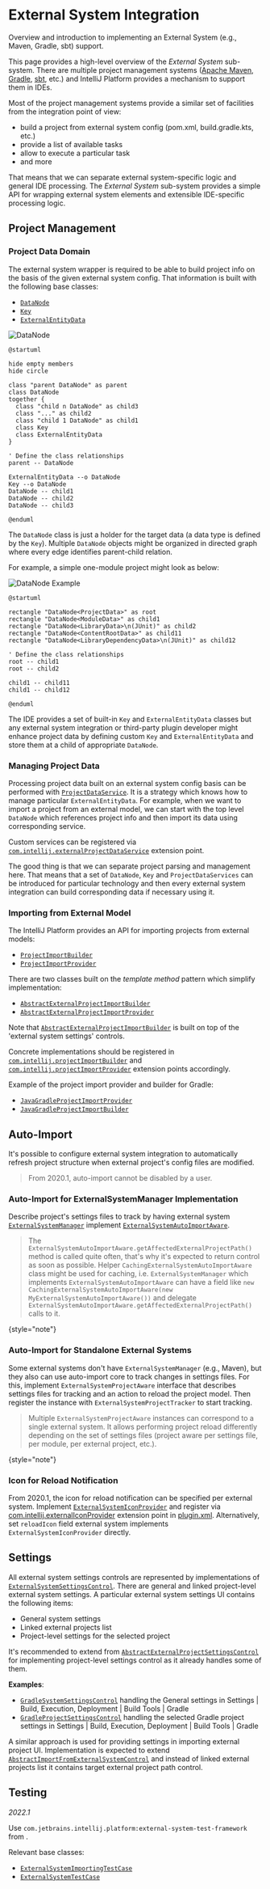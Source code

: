 <!-- Copyright 2000-2023 JetBrains s.r.o. and contributors. Use of this source code is governed by the Apache 2.0 license. -->

# External System Integration

<link-summary>Overview and introduction to implementing an External System (e.g., Maven, Gradle, sbt) support.</link-summary>

This page provides a high-level overview of the *External System* sub-system.
There are multiple project management systems ([Apache Maven](https://maven.apache.org/), [Gradle](https://www.gradle.org/), [sbt](https://www.scala-sbt.org/), etc.) and IntelliJ Platform provides a mechanism to support them in IDEs.

Most of the project management systems provide a similar set of facilities from the integration point of view:
* build a project from external system config (<path>pom.xml</path>, <path>build.gradle.kts</path>, etc.)
* provide a list of available tasks
* allow to execute a particular task
* and more

That means that we can separate external system-specific logic and general IDE processing.
The *External System* sub-system provides a simple API for wrapping external system elements and extensible IDE-specific processing logic.

## Project Management

### Project Data Domain

The external system wrapper is required to be able to build project info on the basis of the given external system config.
That information is built with the following base classes:
* [`DataNode`](%gh-ic%/platform/external-system-api/src/com/intellij/openapi/externalSystem/model/DataNode.java)
* [`Key`](%gh-ic%/platform/external-system-api/src/com/intellij/openapi/externalSystem/model/Key.java)
* [`ExternalEntityData`](%gh-ic%/platform/external-system-api/src/com/intellij/openapi/externalSystem/model/project/ExternalEntityData.java)

![DataNode](data_node.svg)

```plantuml
@startuml

hide empty members
hide circle

class "parent DataNode" as parent
class DataNode
together {
  class "child n DataNode" as child3
  class "..." as child2
  class "child 1 DataNode" as child1
  class Key
  class ExternalEntityData
}

' Define the class relationships
parent -- DataNode

ExternalEntityData --o DataNode
Key --o DataNode
DataNode -- child1
DataNode -- child2
DataNode -- child3

@enduml
```

The `DataNode` class is just a holder for the target data (a data type is defined by the `Key`).
Multiple `DataNode` objects might be organized in directed graph where every edge identifies parent-child relation.

For example, a simple one-module project might look as below:

![DataNode Example](data_node_example.svg)

```plantuml
@startuml

rectangle "DataNode<ProjectData>" as root
rectangle "DataNode<ModuleData>" as child1
rectangle "DataNode<LibraryData>\n(JUnit)" as child2
rectangle "DataNode<ContentRootData>" as child11
rectangle "DataNode<LibraryDependencyData>\n(JUnit)" as child12

' Define the class relationships
root -- child1
root -- child2

child1 -- child11
child1 -- child12

@enduml
```

The IDE provides a set of built-in `Key` and `ExternalEntityData` classes but any external system integration or third-party plugin developer might enhance project data by defining custom `Key` and `ExternalEntityData` and store them at a child of appropriate `DataNode`.

### Managing Project Data

Processing project data built on an external system config basis can be performed with [`ProjectDataService`](%gh-ic%/platform/external-system-api/src/com/intellij/openapi/externalSystem/service/project/manage/ProjectDataService.java).
It is a strategy which knows how to manage particular `ExternalEntityData`.
For example, when we want to import a project from an external model, we can start with the top level `DataNode` which references project info and then import its data using corresponding service.

Custom services can be registered via [`com.intellij.externalProjectDataService`](https://jb.gg/ipe?extensions=com.intellij.externalProjectDataService) extension point.

The good thing is that we can separate project parsing and management here.
That means that a set of `DataNode`, `Key` and `ProjectDataServices` can be introduced for particular technology and then every external system integration can build corresponding data if necessary using it.

### Importing from External Model

The IntelliJ Platform provides an API for importing projects from external models:
* [`ProjectImportBuilder`](%gh-ic%/java/idea-ui/src/com/intellij/projectImport/ProjectImportBuilder.java)
* [`ProjectImportProvider`](%gh-ic%/java/idea-ui/src/com/intellij/projectImport/ProjectImportProvider.java)

There are two classes built on the *template method* pattern which simplify implementation:
* [`AbstractExternalProjectImportBuilder`](%gh-ic%/java/idea-ui/src/com/intellij/openapi/externalSystem/service/project/wizard/AbstractExternalProjectImportBuilder.java)
* [`AbstractExternalProjectImportProvider`](%gh-ic%/java/idea-ui/src/com/intellij/openapi/externalSystem/service/project/wizard/AbstractExternalProjectImportProvider.java)

Note that [`AbstractExternalProjectImportBuilder`](%gh-ic%/java/idea-ui/src/com/intellij/openapi/externalSystem/service/project/wizard/AbstractExternalProjectImportBuilder.java) is built on top of the 'external system settings' controls.

Concrete implementations should be registered in [`com.intellij.projectImportBuilder`](https://jb.gg/ipe?extensions=com.intellij.projectImportBuilder) and [`com.intellij.projectImportProvider`](https://jb.gg/ipe?extensions=com.intellij.projectImportProvider) extension points accordingly.

Example of the project import provider and builder for Gradle:

* [`JavaGradleProjectImportProvider`](%gh-ic%/plugins/gradle/java/src/service/project/wizard/JavaGradleProjectImportProvider.kt)
* [`JavaGradleProjectImportBuilder`](%gh-ic%/plugins/gradle/java/src/service/project/wizard/JavaGradleProjectImportBuilder.kt)

## Auto-Import

It's possible to configure external system integration to automatically refresh project structure when external project's config files are modified.

> From 2020.1, auto-import cannot be disabled by a user.
>

### Auto-Import for ExternalSystemManager Implementation

Describe project's settings files to track by having external system [`ExternalSystemManager`](%gh-ic%/platform/external-system-api/src/com/intellij/openapi/externalSystem/ExternalSystemManager.java) implement [`ExternalSystemAutoImportAware`](%gh-ic%/platform/external-system-api/src/com/intellij/openapi/externalSystem/ExternalSystemAutoImportAware.java).

> The `ExternalSystemAutoImportAware.getAffectedExternalProjectPath()` method is called quite often, that's why it's expected to return control as soon as possible.
> Helper `CachingExternalSystemAutoImportAware` class might be used for caching, i.e. `ExternalSystemManager` which implements `ExternalSystemAutoImportAware` can have a field like `new CachingExternalSystemAutoImportAware(new MyExternalSystemAutoImportAware())` and delegate `ExternalSystemAutoImportAware.getAffectedExternalProjectPath()` calls to it.
>
{style="note"}

### Auto-Import for Standalone External Systems

Some external systems don't have `ExternalSystemManager` (e.g., Maven), but they also can use auto-import core to track changes in settings files.
For this, implement `ExternalSystemProjectAware` interface that describes settings files for tracking and an action to reload the project model.
Then register the instance with `ExternalSystemProjectTracker` to start tracking.

> Multiple `ExternalSystemProjectAware` instances can correspond to a single external system.
> It allows performing project reload differently depending on the set of settings files (project aware per settings file, per module, per external project, etc.).
>
{style="note"}

### Icon for Reload Notification

From 2020.1, the icon for reload notification can be specified per external system.
Implement [`ExternalSystemIconProvider`](%gh-ic%/platform/external-system-api/src/com/intellij/openapi/externalSystem/ui/ExternalSystemIconProvider.kt) and register via [com.intellij.externalIconProvider](https://jb.gg/ipe?extensions=com.intellij.externalIconProvider) extension point in <path>[plugin.xml](plugin_configuration_file.md)</path>.
Alternatively, set `reloadIcon` field external system implements `ExternalSystemIconProvider` directly.

## Settings

All external system settings controls are represented by implementations of [`ExternalSystemSettingsControl`](%gh-ic%/platform/external-system-impl/src/com/intellij/openapi/externalSystem/util/ExternalSystemSettingsControl.java).
There are general and linked project-level external system settings.
A particular external system settings UI contains the following items:

* General system settings
* Linked external projects list
* Project-level settings for the selected project

It's recommended to extend from [`AbstractExternalProjectSettingsControl`](%gh-ic%/platform/external-system-impl/src/com/intellij/openapi/externalSystem/service/settings/AbstractExternalProjectSettingsControl.java) for implementing project-level settings control as it already handles some of them.

**Examples**:
* [`GradleSystemSettingsControl`](%gh-ic%/plugins/gradle/src/org/jetbrains/plugins/gradle/service/settings/GradleSystemSettingsControl.java) handling the <control>General settings</control> in <ui-path>Settings | Build, Execution, Deployment | Build Tools | Gradle</ui-path>
* [`GradleProjectSettingsControl`](%gh-ic%/plugins/gradle/src/org/jetbrains/plugins/gradle/service/settings/GradleProjectSettingsControl.java) handling the selected Gradle project settings in <ui-path>Settings | Build, Execution, Deployment | Build Tools | Gradle</ui-path>

A similar approach is used for providing settings in importing external project UI.
Implementation is expected to extend [`AbstractImportFromExternalSystemControl`](%gh-ic%/java/idea-ui/src/com/intellij/openapi/externalSystem/service/settings/AbstractImportFromExternalSystemControl.java) and instead of linked external projects list it contains target external project path control.

## Testing

_2022.1_

Use `com.jetbrains.intellij.platform:external-system-test-framework` from [](intellij_artifacts.md).

Relevant base classes:

* [`ExternalSystemImportingTestCase`](%gh-ic%/platform/external-system-api/testFramework/src/com/intellij/platform/externalSystem/testFramework/ExternalSystemImportingTestCase.java)
* [`ExternalSystemTestCase`](%gh-ic%/platform/external-system-api/testFramework/src/com/intellij/platform/externalSystem/testFramework/ExternalSystemTestCase.java)
